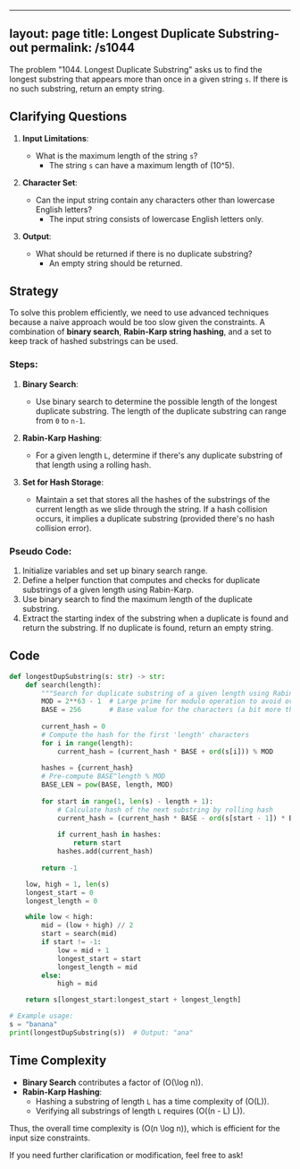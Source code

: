 
---
layout: page
title:  Longest Duplicate Substring-out
permalink: /s1044
---
The problem "1044. Longest Duplicate Substring" asks us to find the longest substring that appears more than once in a given string `s`. If there is no such substring, return an empty string.

## Clarifying Questions
1. **Input Limitations**:
   - What is the maximum length of the string `s`?
     - The string `s` can have a maximum length of \(10^5\).
   
2. **Character Set**:
   - Can the input string contain any characters other than lowercase English letters?
     - The input string consists of lowercase English letters only.

3. **Output**:
   - What should be returned if there is no duplicate substring?
     - An empty string should be returned.
   
## Strategy

To solve this problem efficiently, we need to use advanced techniques because a naive approach would be too slow given the constraints. A combination of **binary search**, **Rabin-Karp string hashing**, and a set to keep track of hashed substrings can be used.

### Steps:
1. **Binary Search**:
   - Use binary search to determine the possible length of the longest duplicate substring. The length of the duplicate substring can range from `0` to `n-1`.
   
2. **Rabin-Karp Hashing**:
   - For a given length `L`, determine if there's any duplicate substring of that length using a rolling hash.
   
3. **Set for Hash Storage**:
   - Maintain a set that stores all the hashes of the substrings of the current length as we slide through the string. If a hash collision occurs, it implies a duplicate substring (provided there's no hash collision error).

### Pseudo Code:
1. Initialize variables and set up binary search range.
2. Define a helper function that computes and checks for duplicate substrings of a given length using Rabin-Karp.
3. Use binary search to find the maximum length of the duplicate substring.
4. Extract the starting index of the substring when a duplicate is found and return the substring. If no duplicate is found, return an empty string.

## Code

```python
def longestDupSubstring(s: str) -> str:
    def search(length):
        """Search for duplicate substring of a given length using Rabin-Karp hashing."""
        MOD = 2**63 - 1  # Large prime for modulo operation to avoid overflow
        BASE = 256       # Base value for the characters (a bit more than 26 to avoid collisions)
        
        current_hash = 0
        # Compute the hash for the first 'length' characters
        for i in range(length):
            current_hash = (current_hash * BASE + ord(s[i])) % MOD
        
        hashes = {current_hash}
        # Pre-compute BASE^length % MOD
        BASE_LEN = pow(BASE, length, MOD)
        
        for start in range(1, len(s) - length + 1):
            # Calculate hash of the next substring by rolling hash
            current_hash = (current_hash * BASE - ord(s[start - 1]) * BASE_LEN + ord(s[start + length - 1])) % MOD
            
            if current_hash in hashes:
                return start
            hashes.add(current_hash)
        
        return -1

    low, high = 1, len(s)
    longest_start = 0
    longest_length = 0

    while low < high:
        mid = (low + high) // 2
        start = search(mid)
        if start != -1:
            low = mid + 1
            longest_start = start
            longest_length = mid
        else:
            high = mid

    return s[longest_start:longest_start + longest_length]

# Example usage:
s = "banana"
print(longestDupSubstring(s))  # Output: "ana"
```

## Time Complexity
- **Binary Search** contributes a factor of \(O(\log n)\).
- **Rabin-Karp Hashing**:
  - Hashing a substring of length `L` has a time complexity of \(O(L)\).
  - Verifying all substrings of length `L` requires \(O((n - L) L)\).

Thus, the overall time complexity is \(O(n \log n)\), which is efficient for the input size constraints.

If you need further clarification or modification, feel free to ask!